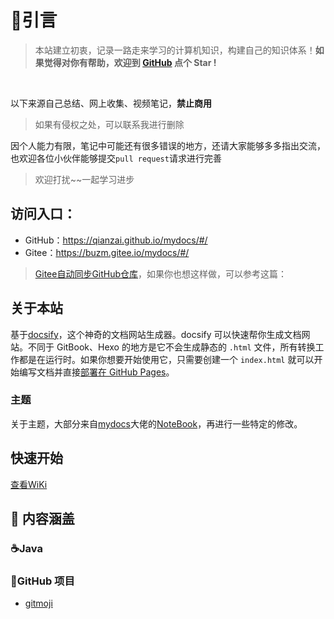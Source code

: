 # 🎨引言

> 本站建立初衷，记录一路走来学习的计算机知识，构建自己的知识体系！**如果觉得对你有帮助，欢迎到 [GitHub](https://github.com/qianzai/mydocs) 点个 Star !**

<img src="https://img.shields.io/github/stars/qianzai/mydocs" data-origin="https://img.shields.io/github/stars/qianzai/mydocs" alt=""> <img src="https://img.shields.io/github/forks/qianzai/mydocs" data-origin="https://img.shields.io/github/forks/qianzai/mydocs" alt="">

以下来源自己总结、网上收集、视频笔记，**禁止商用**

> 如果有侵权之处，可以联系我进行删除

因个人能力有限，笔记中可能还有很多错误的地方，还请大家能够多多指出交流，也欢迎各位小伙伴能够提交`pull request`请求进行完善

> 欢迎打扰~~一起学习进步

## 访问入口：

- GitHub：https://qianzai.github.io/mydocs/#/
- Gitee：https://buzm.gitee.io/mydocs/#/

> [Gitee自动同步GitHub仓库](https://qianzai.github.io/mydocs/#/document/%E5%AE%9E%E7%94%A8%E6%8A%80%E5%B7%A7/Gitee%E8%87%AA%E5%8A%A8%E5%90%8C%E6%AD%A5GitHub%E4%BB%93%E5%BA%93)，如果你也想这样做，可以参考这篇：

## 关于本站

基于[docsify](https://docsify.js.org/)，这个神奇的文档网站生成器。docsify 可以快速帮你生成文档网站。不同于 GitBook、Hexo 的地方是它不会生成静态的 `.html` 文件，所有转换工作都是在运行时。如果你想要开始使用它，只需要创建一个 `index.html` 就可以开始编写文档并直接[部署在 GitHub Pages](https://docsify.js.org/#/zh-cn/deploy)。

### 主题

关于主题，大部分来自[mydocs](https://github.com/qianzai)大佬的[NoteBook](https://github.com/qianzai/mydocs)，再进行一些特定的修改。

## 快速开始

[查看WiKi](https://github.com/qianzai/mydocs/wiki/%E5%BF%AB%E9%80%9F%E5%BC%80%E5%A7%8B)



## 📌 内容涵盖

### ☕️Java



### 🧰GitHub 项目

- [gitmoji](/document/GitHub/Gitmoji.md)



















